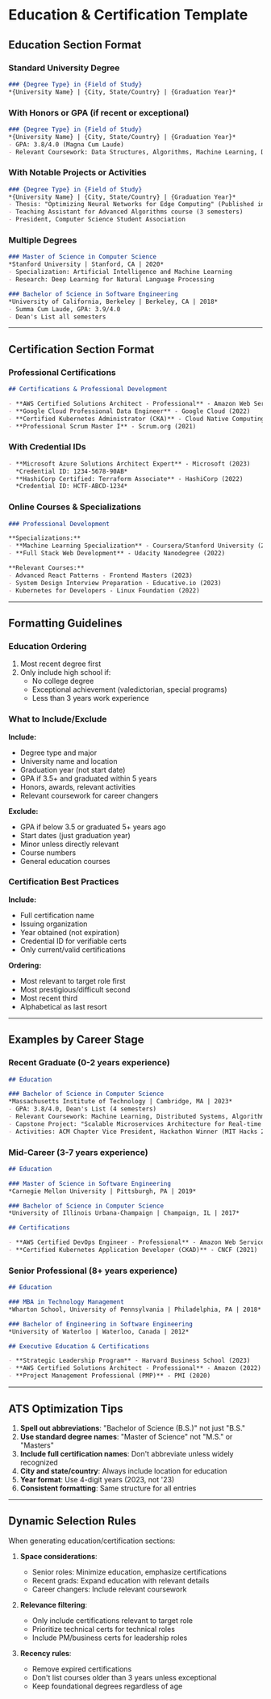# Education & Certification Template

## Education Section Format

### Standard University Degree
```markdown
### {Degree Type} in {Field of Study}
*{University Name} | {City, State/Country} | {Graduation Year}*
```

### With Honors or GPA (if recent or exceptional)
```markdown
### {Degree Type} in {Field of Study}
*{University Name} | {City, State/Country} | {Graduation Year}*
- GPA: 3.8/4.0 (Magna Cum Laude)
- Relevant Coursework: Data Structures, Algorithms, Machine Learning, Distributed Systems
```

### With Notable Projects or Activities
```markdown
### {Degree Type} in {Field of Study}
*{University Name} | {City, State/Country} | {Graduation Year}*
- Thesis: "Optimizing Neural Networks for Edge Computing" (Published in IEEE Conference)
- Teaching Assistant for Advanced Algorithms course (3 semesters)
- President, Computer Science Student Association
```

### Multiple Degrees
```markdown
### Master of Science in Computer Science
*Stanford University | Stanford, CA | 2020*
- Specialization: Artificial Intelligence and Machine Learning
- Research: Deep Learning for Natural Language Processing

### Bachelor of Science in Software Engineering  
*University of California, Berkeley | Berkeley, CA | 2018*
- Summa Cum Laude, GPA: 3.9/4.0
- Dean's List all semesters
```

---

## Certification Section Format

### Professional Certifications
```markdown
## Certifications & Professional Development

- **AWS Certified Solutions Architect - Professional** - Amazon Web Services (2023)
- **Google Cloud Professional Data Engineer** - Google Cloud (2022)
- **Certified Kubernetes Administrator (CKA)** - Cloud Native Computing Foundation (2022)
- **Professional Scrum Master I** - Scrum.org (2021)
```

### With Credential IDs
```markdown
- **Microsoft Azure Solutions Architect Expert** - Microsoft (2023)
  *Credential ID: 1234-5678-90AB*
- **HashiCorp Certified: Terraform Associate** - HashiCorp (2022)
  *Credential ID: HCTF-ABCD-1234*
```

### Online Courses & Specializations
```markdown
### Professional Development

**Specializations:**
- **Machine Learning Specialization** - Coursera/Stanford University (2023)
- **Full Stack Web Development** - Udacity Nanodegree (2022)

**Relevant Courses:**
- Advanced React Patterns - Frontend Masters (2023)
- System Design Interview Preparation - Educative.io (2023)
- Kubernetes for Developers - Linux Foundation (2022)
```

---

## Formatting Guidelines

### Education Ordering
1. Most recent degree first
2. Only include high school if:
   - No college degree
   - Exceptional achievement (valedictorian, special programs)
   - Less than 3 years work experience

### What to Include/Exclude

**Include:**
- Degree type and major
- University name and location
- Graduation year (not start date)
- GPA if 3.5+ and graduated within 5 years
- Honors, awards, relevant activities
- Relevant coursework for career changers

**Exclude:**
- GPA if below 3.5 or graduated 5+ years ago
- Start dates (just graduation year)
- Minor unless directly relevant
- Course numbers
- General education courses

### Certification Best Practices

**Include:**
- Full certification name
- Issuing organization
- Year obtained (not expiration)
- Credential ID for verifiable certs
- Only current/valid certifications

**Ordering:**
- Most relevant to target role first
- Most prestigious/difficult second
- Most recent third
- Alphabetical as last resort

---

## Examples by Career Stage

### Recent Graduate (0-2 years experience)
```markdown
## Education

### Bachelor of Science in Computer Science
*Massachusetts Institute of Technology | Cambridge, MA | 2023*
- GPA: 3.8/4.0, Dean's List (4 semesters)
- Relevant Coursework: Machine Learning, Distributed Systems, Algorithms, Database Systems
- Capstone Project: "Scalable Microservices Architecture for Real-time Analytics"
- Activities: ACM Chapter Vice President, Hackathon Winner (MIT Hacks 2022)
```

### Mid-Career (3-7 years experience)
```markdown
## Education

### Master of Science in Software Engineering
*Carnegie Mellon University | Pittsburgh, PA | 2019*

### Bachelor of Science in Computer Science
*University of Illinois Urbana-Champaign | Champaign, IL | 2017*

## Certifications

- **AWS Certified DevOps Engineer - Professional** - Amazon Web Services (2022)
- **Certified Kubernetes Application Developer (CKAD)** - CNCF (2021)
```

### Senior Professional (8+ years experience)
```markdown
## Education

### MBA in Technology Management
*Wharton School, University of Pennsylvania | Philadelphia, PA | 2018*

### Bachelor of Engineering in Software Engineering
*University of Waterloo | Waterloo, Canada | 2012*

## Executive Education & Certifications

- **Strategic Leadership Program** - Harvard Business School (2023)
- **AWS Certified Solutions Architect - Professional** - Amazon (2022)
- **Project Management Professional (PMP)** - PMI (2020)
```

---

## ATS Optimization Tips

1. **Spell out abbreviations**: "Bachelor of Science (B.S.)" not just "B.S."
2. **Use standard degree names**: "Master of Science" not "M.S." or "Masters"
3. **Include full certification names**: Don't abbreviate unless widely recognized
4. **City and state/country**: Always include location for education
5. **Year format**: Use 4-digit years (2023, not '23)
6. **Consistent formatting**: Same structure for all entries

---

## Dynamic Selection Rules

When generating education/certification sections:

1. **Space considerations**:
   - Senior roles: Minimize education, emphasize certifications
   - Recent grads: Expand education with relevant details
   - Career changers: Include relevant coursework

2. **Relevance filtering**:
   - Only include certifications relevant to target role
   - Prioritize technical certs for technical roles
   - Include PM/business certs for leadership roles

3. **Recency rules**:
   - Remove expired certifications
   - Don't list courses older than 3 years unless exceptional
   - Keep foundational degrees regardless of age